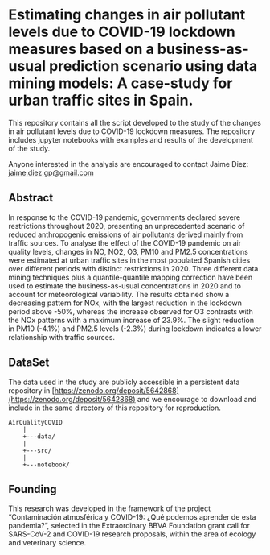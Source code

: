 # Estimating changes in air pollutant levels due to COVID-19 lockdown measures based on a business-as-usual prediction scenario using data mining models: A case-study for urban traffic sites in Spain.

This repository contains all the script developed to the study of the changes in air pollutant
levels due to COVID-19 lockdown measures. The repository includes jupyter notebooks with examples
and results of the development of the study.

Anyone interested in the analysis are encouraged to contact Jaime Diez: jaime.diez.gp@gmail.com

## Abstract

In response to the COVID-19 pandemic, governments declared severe restrictions throughout 2020, presenting an unprecedented scenario of reduced anthropogenic emissions of air pollutants derived mainly from traffic sources. To analyse the effect of the COVID-19 pandemic on air quality levels, changes in NO, NO2, O3, PM10 and PM2.5 concentrations were estimated at urban traffic sites in the most populated Spanish cities over different periods with distinct restrictions in 2020. Three different data mining techniques plus a quantile-quantile mapping correction have been used to estimate the business-as-usual concentrations in 2020 and to account for meteorological variability. The results obtained show a decreasing pattern for NOx, with the largest reduction in the lockdown period above -50%, whereas the increase observed for O3 contrasts with the NOx patterns with a maximum increase of 23.9%. The slight reduction in PM10 (-4.1%) and PM2.5 levels (-2.3%) during lockdown indicates a lower relationship with traffic sources.

## DataSet

The data used in the study are publicly accessible in a persistent data repository in
[https://zenodo.org/deposit/5642868](https://zenodo.org/deposit/5642868) and we encourage to
download and include in the same directory of this repository for reproduction.

```
AirQualityCOVID
    |
    +---data/
    |
    +---src/
    |
    +---notebook/
```

## Founding

This research was developed in the framework of the project “Contaminación atmosférica y
COVID-19: ¿Qué podemos aprender de esta pandemia?”, selected in the Extraordinary BBVA
Foundation grant call for SARS-CoV-2 and COVID-19 research proposals, within the area of
ecology and veterinary science.
